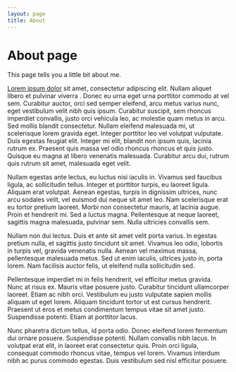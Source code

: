 ```yaml
---
layout: page
title: About
---
```

# About page

This page tells you a little bit about me.


[Lorem ipsum dolor](#) sit amet, consectetur adipiscing elit. Nullam aliquet libero et pulvinar viverra
. Donec eu urna
 eget urna porttitor commodo at vel sem. Curabitur auctor, orci sed semper eleifend, arcu metus varius nunc, eget vestibulum velit nibh quis ipsum. Curabitur suscipit, sem rhoncus imperdiet convallis, justo orci vehicula leo, ac molestie quam metus in arcu. Sed mollis blandit consectetur. Nullam eleifend malesuada mi, ut scelerisque lorem gravida eget. Integer porttitor leo vel volutpat vulputate. Duis egestas feugiat elit. Integer mi elit, blandit non ipsum quis, lacinia rutrum ex. Praesent quis massa vel odio rhoncus rhoncus et quis justo. Quisque eu magna at libero venenatis malesuada. Curabitur arcu dui, rutrum quis rutrum sit amet, malesuada eget velit.

Nullam egestas ante lectus, eu luctus nisi iaculis in. Vivamus sed faucibus ligula, ac sollicitudin tellus. Integer et porttitor turpis, eu laoreet ligula. Aliquam erat volutpat. Aenean egestas, turpis in dignissim ultrices, nunc arcu sodales velit, vel euismod dui neque sit amet leo. Nam scelerisque erat eu tortor pretium laoreet. Morbi non consectetur mauris, at lacinia augue. Proin et hendrerit mi. Sed a luctus magna. Pellentesque at neque laoreet, sagittis magna malesuada, pulvinar sem. Nulla ultricies convallis sem.

Nullam non dui lectus. Duis et ante sit amet velit porta varius. In egestas pretium nulla, et sagittis justo tincidunt sit amet. Vivamus leo odio, lobortis in turpis vel, gravida venenatis nulla. Aenean vel maximus massa, pellentesque malesuada metus. Sed ut enim iaculis, ultrices justo in, porta lorem. Nam facilisis auctor felis, ut eleifend nulla sollicitudin sed.

Pellentesque imperdiet mi in felis hendrerit, vel efficitur metus gravida. Nunc at risus ex. Mauris vitae posuere justo. Curabitur tincidunt ullamcorper laoreet. Etiam ac nibh orci. Vestibulum eu justo vulputate sapien mollis aliquam ut eget lorem. Aliquam tincidunt tortor ut est cursus hendrerit. Praesent ut eros et metus condimentum tempus vitae sit amet justo. Suspendisse potenti. Etiam at porttitor lacus.

Nunc pharetra dictum tellus, id porta odio. Donec eleifend lorem fermentum dui ornare posuere. Suspendisse potenti. Nullam convallis nibh lacus. In volutpat erat elit, in laoreet erat consectetur quis. Proin orci ligula, consequat commodo rhoncus vitae, tempus vel lorem. Vivamus interdum nibh ac purus commodo egestas. Duis vestibulum sed nisl efficitur posuere. 
